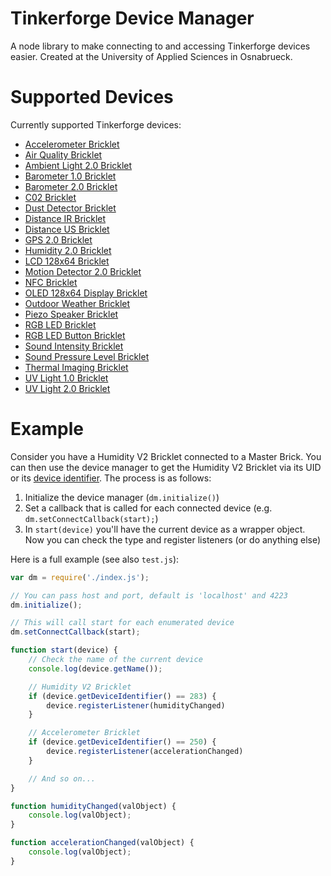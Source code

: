 # Tinkerforge Device Manager
A node library to make connecting to and accessing Tinkerforge devices easier. Created at the University of Applied Sciences in Osnabrueck.

# Supported Devices
Currently supported Tinkerforge devices:

- [Accelerometer Bricklet](https://www.tinkerforge.com/de/doc/Hardware/Bricklets/Accelerometer.html)
- [Air Quality Bricklet](https://www.tinkerforge.com/de/doc/Hardware/Bricklets/Air_Quality.html)
- [Ambient Light 2.0 Bricklet](https://www.tinkerforge.com/de/doc/Hardware/Bricklets/Ambient_Light_V2.html)
- [Barometer 1.0 Bricklet](https://www.tinkerforge.com/de/doc/Hardware/Bricklets/Barometer.html#barometer-bricklet)
- [Barometer 2.0 Bricklet](https://www.tinkerforge.com/de/doc/Hardware/Bricklets/Barometer_V2.html)
- [C02 Bricklet](https://www.tinkerforge.com/de/doc/Hardware/Bricklets/CO2.html)
- [Dust Detector Bricklet](https://www.tinkerforge.com/de/doc/Hardware/Bricklets/Dust_Detector.html)
- [Distance IR Bricklet](https://www.tinkerforge.com/de/doc/Hardware/Bricklets/Distance_IR.html)
- [Distance US Bricklet](https://www.tinkerforge.com/de/doc/Hardware/Bricklets/Distance_US.html)
- [GPS 2.0 Bricklet](https://www.tinkerforge.com/de/doc/Hardware/Bricklets/GPS_V2.html)
- [Humidity 2.0 Bricklet](https://www.tinkerforge.com/de/doc/Hardware/Bricklets/Humidity_V2.html)
- [LCD 128x64 Bricklet](https://www.tinkerforge.com/de/doc/Hardware/Bricklets/LCD_128x64.html)
- [Motion Detector 2.0 Bricklet](https://www.tinkerforge.com/de/doc/Hardware/Bricklets/Motion_Detector_V2.html)
- [NFC Bricklet](https://www.tinkerforge.com/de/doc/Hardware/Bricklets/NFC.html)
- [OLED 128x64 Display Bricklet](https://www.tinkerforge.com/de/doc/Hardware/Bricklets/OLED_128x64.html)
- [Outdoor Weather Bricklet](https://www.tinkerforge.com/de/doc/Hardware/Bricklets/Outdoor_Weather.html)
- [Piezo Speaker Bricklet](https://www.tinkerforge.com/de/doc/Hardware/Bricklets/Piezo_Speaker.html)
- [RGB LED Bricklet](https://www.tinkerforge.com/de/doc/Hardware/Bricklets/RGB_LED.html)
- [RGB LED Button Bricklet](https://www.tinkerforge.com/de/doc/Hardware/Bricklets/RGB_LED_Button.html)
- [Sound Intensity Bricklet](https://www.tinkerforge.com/de/doc/Hardware/Bricklets/Sound_Intensity.html)
- [Sound Pressure Level Bricklet](https://www.tinkerforge.com/de/doc/Hardware/Bricklets/Sound_Pressure_Level.html)
- [Thermal Imaging Bricklet](https://www.tinkerforge.com/de/doc/Hardware/Bricklets/Thermal_Imaging.html)
- [UV Light 1.0 Bricklet](https://www.tinkerforge.com/de/doc/Hardware/Bricklets/UV_Light.html)
- [UV Light 2.0 Bricklet](https://www.tinkerforge.com/de/doc/Hardware/Bricklets/UV_Light_V2.html)

# Example
Consider you have a Humidity V2 Bricklet connected to a Master Brick. You can then use the device manager to get the Humidity V2 Bricklet via its UID or its [device identifier](https://www.tinkerforge.com/de/doc/Software/Device_Identifier.html). The process is as follows:

1. Initialize the device manager (`dm.initialize()`)
2. Set a callback that is called for each connected device (e.g. `dm.setConnectCallback(start);`)
3. In `start(device)` you'll have the current device as a wrapper object. Now you can check the type and register listeners (or do anything else)

Here is a full example (see also `test.js`):

```js
var dm = require('./index.js');

// You can pass host and port, default is 'localhost' and 4223
dm.initialize();

// This will call start for each enumerated device
dm.setConnectCallback(start);

function start(device) {
    // Check the name of the current device
    console.log(device.getName());

    // Humidity V2 Bricklet
    if (device.getDeviceIdentifier() == 283) {
        device.registerListener(humidityChanged)
    }

    // Accelerometer Bricklet
    if (device.getDeviceIdentifier() == 250) {
        device.registerListener(accelerationChanged)
    }

    // And so on...
}

function humidityChanged(valObject) {
    console.log(valObject);
}

function accelerationChanged(valObject) {
    console.log(valObject);
}
```